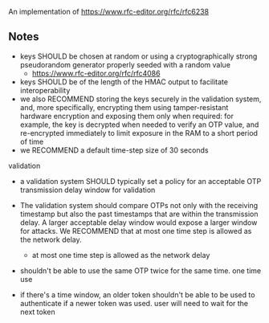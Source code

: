 An implementation of https://www.rfc-editor.org/rfc/rfc6238

## Notes

* keys SHOULD be chosen at random or using a cryptographically strong pseudorandom generator properly seeded with a random value
  * https://www.rfc-editor.org/rfc/rfc4086
* keys SHOULD be of the length of the HMAC output to facilitate interoperability
* we also RECOMMEND storing the keys securely in the validation system, and, more specifically, encrypting them using tamper-resistant hardware encryption and exposing them only when required: for example, the key is decrypted when needed to verify an OTP value, and re-encrypted immediately to limit exposure in the RAM to a short period of time
* we RECOMMEND a default time-step size of 30 seconds

validation
* a validation system SHOULD typically set a policy for an acceptable OTP transmission delay window for validation
* The validation system should compare OTPs not only with the receiving timestamp but also the past timestamps that are within the transmission delay.  A larger acceptable delay window would expose a larger window for attacks. We RECOMMEND that at most one time step is allowed as the network delay.
  * at most one time step is allowed as the network delay

* shouldn't be able to use the same OTP twice for the same time. one time use
* if there's a time window, an older token shouldn't be able to be used to authenticate if a newer token was used. user will need to wait for the next token